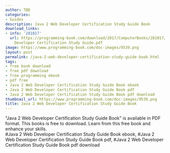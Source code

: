 ```yaml
---
author: TBD
categories:
- Guides
description: Java 2 Web Developer Certification Study Guide Book
download_links:
- info: '281017'
  url: https://programming-book.com/download/2017/ComputerBooks/281017/Java 2 Web
    Developer Certification Study Guide.pdf
image: https://www.programming-book.com/doc-images/9539.png
layout: post
permalink: /java-2-web-developer-certification-study-guide-book.html
tags:
- free book download
- free pdf download
- free programming ebook
- pdf free
- Java 2 Web Developer Certification Study Guide Book ebook
- Java 2 Web Developer Certification Study Guide Book pdf
- Java 2 Web Developer Certification Study Guide Book pdf download
thumbnail_url: https://www.programming-book.com/doc-images/9539.png
title: Java 2 Web Developer Certification Study Guide Book
---
```


 
<div class="item-desc text-justify">
  "Java 2 Web Developer Certification Study Guide Book" is available in PDF format. This books is free to download. Learn from this free book and enhance your skills.
  <br>
  #Java 2 Web Developer Certification Study Guide Book ebook, #Java 2 Web Developer Certification Study Guide Book pdf, #Java 2 Web Developer Certification Study Guide Book pdf download
</div>